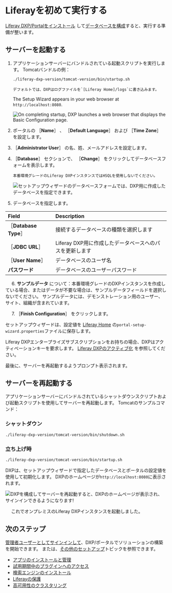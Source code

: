 # Liferayを初めて実行する

[Liferay DXP/Portalをインストール](./installing-a-liferay-tomcat-bundle.md#installing) して[データベースを構成](./configuring-a-database.md)すると、実行する準備が整います。

## サーバーを起動する

1. アプリケーションサーバーにバンドルされている起動スクリプトを実行します。 Tomcatバンドルの例：

    ```bash
    ./liferay-dxp-version/tomcat-version/bin/startup.sh
    ```

    ```{note}
    デフォルトでは、DXPはログファイルを`[Liferay Home]/logs`に書き込みます。
    ```


    The Setup Wizard appears in your web browser at `http://localhost:8080`.
    
    ![On completing startup, DXP launches a web browser that displays the Basic Configuration page.](./running-liferay-for-the-first-time/images/01.png)

1. ポータルの ［**Name**］ 、 ［**Default Language**］ および ［**Time Zone**］ を設定します。

1. ［**Administrator User**］ の名、姓、メールアドレスを設定します。

1. ［**Database**］ セクションで、 ［**Change**］ をクリックしてデータベースフォームを表示します。

    ```{warning}
    本番環境グレードのLiferay DXPインスタンスではHSQLを使用しないでください。
    ```

    ![セットアップウィザードのデータベースフォームでは、DXP用に作成したデータベースを指定できます。](./running-liferay-for-the-first-time/images/02.png)

1. データベースを指定します。

| Field             | Description                       |
|:----------------- |:--------------------------------- |
| ［**Database Type**］ | 接続するデータベースの種類を選択します               |
| ［**JDBC URL**］ | Liferay DXP用に作成したデータベースへのパスを更新します |
| ［**User Name**］ | データベースのユーザ名                       |
| **パスワード** | データベースのユーザーパスワード                  |

&nbsp;&nbsp;&nbsp;&nbsp;&nbsp;6\. **サンプルデータ** について：本番環境グレードのDXPインスタンスを作成している場合、またはデータが不要な場合は、サンプルデータフィールドを選択しないでください。 サンプルデータには、デモンストレーション用のユーザー、サイト、組織が含まれています。

&nbsp;&nbsp;&nbsp;&nbsp;&nbsp;7\. ［**Finish Configuration**］ をクリックします。

セットアップウィザードは、設定値を [Liferay Home](../reference/liferay-home.md) の`portal-setup-wizard.properties`ファイルに保存します。

Liferay DXPエンタープライズサブスクリプションをお持ちの場合、DXPはアクティベーションキーを要求します。 [Liferay DXPのアクティブ化](../setting-up-liferay/activating-liferay-dxp.md) を参照してください。

最後に、サーバーを再起動するようプロンプト表示されます。

## サーバーを再起動する

アプリケーションサーバーにバンドルされているシャットダウンスクリプトおよび起動スクリプトを使用してサーバーを再起動します。 Tomcatのサンプルコマンド：

### シャットダウン

```bash
./liferay-dxp-version/tomcat-version/bin/shutdown.sh
```

### 立ち上げ時

```bash
./liferay-dxp-version/tomcat-version/bin/startup.sh
```

DXPは、セットアップウィザードで指定したデータベースとポータルの設定値を使用して初期化します。 DXPのホームページが`http://localhost:8080`に表示されます。

![DXPを構成してサーバーを再起動すると、DXPのホームページが表示され、サインインできるようになります!](./running-liferay-for-the-first-time/images/03.png)

　 これでオンプレミスのLiferay DXPインスタンスを起動しました。

## 次のステップ

[管理者ユーザーとしてサインインして](../../getting-started/introduction-to-the-admin-account.md)、DXP/ポータルでソリューションの構築を開始できます。 または、[その他のセットアップ](../setting-up-liferay.md)トピックを参照できます。

* [アプリのインストールと管理](../../system-administration/installing-and-managing-apps/installing-apps.md)
* [試用期間中のプラグインへのアクセス](../../system-administration/installing-and-managing-apps/installing-apps/accessing-ee-plugins-during-a-trial-period.md)
* [検索エンジンのインストール](../../using-search/installing-and-upgrading-a-search-engine/installing-a-search-engine.md)
* [Liferayの保護](../securing-liferay.md)
* [高可用性のクラスタリング](../setting-up-liferay/clustering-for-high-availability.md)